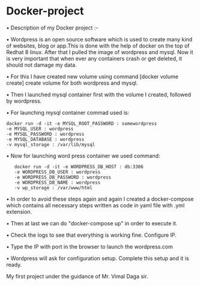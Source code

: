 # Docker-project
•	Description of my Docker project :-

•	Wordpress is an open source software which is used to create many kind of websites, blog or app.This is done with the help of docker on the top of Redhat 8 linux. After that I pulled the image of wordpress and mysql. Now it is very important that when ever any containers crash or get deleted, it should not damage my data. 

•	For this I have created new volume using command [docker volume create] create volume for both wordpress and mysql.

•	Then I launched mysql container first with the volume I created, followed by wordpress.

•	For launching mysql container commad used is: 

    docker run -d -it -e MYSQL_ROOT_PASSWORD : somewordpress
    -e MYSQL_USER : wordpress
    -e MYSQL_PASSWORD : wordpress 
    -e MYSQL_DATABASE : wordpress
    -v mysql_storage : /var/lib/mysql 

•	Now for launching word press container we used command: 

       docker run -d -it -e WORDPRESS_DB_HOST : db:3306
       -e WORDPRESS_DB_USER : wordpress
       -e WORDPRESS_DB_PASSWORD : wordpress
       -e WORDPRESS_DB_NAME : wordpress
       -v wp_storage : /var/www/html

•	In order to avoid these steps again and again I created a docker-compose which contains all necessary steps written as code in yaml file with .yml extension. 

•	Then at last we can do "docker-compose up" in order to execute it. 

•	Check the logs to see that  everything is working fine. Configure IP.

•	Type the IP with port  in the browser to launch the wordpress.com

•	Wordpress will ask for configuration setup. Complete this setup and it is ready.



My first project under the guidance of Mr. Vimal Daga sir.
